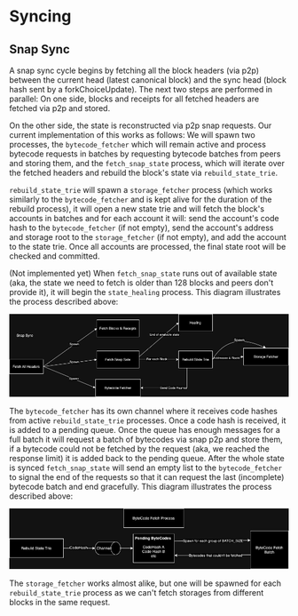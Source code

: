 # Syncing

## Snap Sync

A snap sync cycle begins by fetching all the block headers (via p2p) between the current head (latest canonical block) and the sync head (block hash sent by a forkChoiceUpdate).
The next two steps are performed in parallel:
On one side, blocks and receipts for all fetched headers are fetched via p2p and stored.

On the other side, the state is reconstructed via p2p snap requests. Our current implementation of this works as follows:
We will spawn two processes, the `bytecode_fetcher` which will remain active and process bytecode requests in batches by requesting bytecode batches from peers and storing them, and the `fetch_snap_state` process, which will iterate over the fetched headers and rebuild the block's state via `rebuild_state_trie`.

`rebuild_state_trie` will spawn a `storage_fetcher` process (which works similarly to the `bytecode_fetcher` and is kept alive for the duration of the rebuild process), it will open a new state trie and will fetch the block's accounts in batches and for each account it will: send the account's code hash to the `bytecode_fetcher` (if not empty), send the account's address and storage root to the `storage_fetcher` (if not empty), and add the account to the state trie. Once all accounts are processed, the final state root will be checked and committed.

(Not implemented yet) When `fetch_snap_state` runs out of available state (aka, the state we need to fetch is older than 128 blocks and peers don't provide it), it will begin the `state_healing` process.
This diagram illustrates the process described above:

![snap_sync](/crates/networking/docs/diagrams/snap_sync.jpg)

The `bytecode_fetcher` has its own channel where it receives code hashes from active `rebuild_state_trie` processes. Once a code hash is received, it is added to a pending queue. Once the queue has enough messages for a full batch it will request a batch of bytecodes via snap p2p and store them, if a bytecode could not be fetched by the request (aka, we reached the response limit) it is added back to the pending queue. After the whole state is synced `fetch_snap_state` will send an empty list to the `bytecode_fetcher` to signal the end of the requests so that it can request the last (incomplete) bytecode batch and end gracefully.
This diagram illustrates the process described above:

![snap_sync](/crates/networking/docs/diagrams/bytecode_fetcher.jpg)

The `storage_fetcher` works almost alike, but one will be spawned for each `rebuild_state_trie` process as we can't fetch storages from different blocks in the same request.
